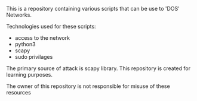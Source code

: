 This is a repository containing various scripts that can be use to 'DOS' Networks.

Technologies used for these scripts:
- access to the network
- python3
- scapy
- sudo privilages

The primary source of attack is scapy library.
This repository is created for learning purposes.

The owner of this repository is not responsible for misuse of these resources
